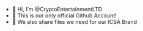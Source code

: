 - 👋 Hi, I’m @CryptoEntertainmentLTD
- 👀 This is our only official Github Account!
- 🌱 We also share files we need for our ICSA Brand
